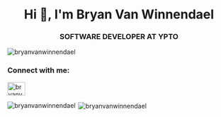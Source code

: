<h1 align="center">Hi 👋, I'm Bryan Van Winnendael</h1>
<h3 align="center">SOFTWARE DEVELOPER AT YPTO</h3>

<p align="left"> <img src="https://komarev.com/ghpvc/?username=bryanvanwinnendael&label=Profile%20views&color=0e75b6&style=flat" alt="bryanvanwinnendael" /> </p>

<h3 align="left">Connect with me:</h3>
<p align="left">
<a href="https://linkedin.com/in/bryanvanwinnendael" target="blank"><img align="center" src="https://raw.githubusercontent.com/rahuldkjain/github-profile-readme-generator/master/src/images/icons/Social/linked-in-alt.svg" alt="bryanvanwinnendael" height="30" width="40" /></a>
</p>



<p><img align="left" src="https://github-readme-stats.vercel.app/api/top-langs?username=bryanvanwinnendael&show_icons=true&layout=compact&theme=dark" alt="bryanvanwinnendael" /></p>

<p>&nbsp;<img align="center" src="https://github-readme-stats.vercel.app/api?username=bryanvanwinnendael&show_icons=true&theme=dark" alt="bryanvanwinnendael" /></p>
